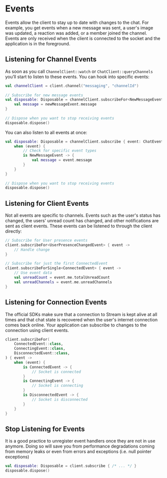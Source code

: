 # Events

Events allow the client to stay up to date with changes to the chat. For example, you get events when a new message was sent, a user's image was updated, a reaction was added, or a member joined the channel.
Events are only received when the client is connected to the socket and the application is in the foreground.

## Listening for Channel Events

As soon as you call `ChannelClient::watch` or `ChatClient::queryChannels` you’ll start to listen to these events. You can hook into specific events:

```kotlin
val channelClient = client.channel("messaging", "channelId") 
 
// Subscribe for new message events 
val disposable: Disposable = channelClient.subscribeFor<NewMessageEvent> { newMessageEvent -> 
    val message = newMessageEvent.message 
} 
 
// Dispose when you want to stop receiving events 
disposable.dispose()
```

You can also listen to all events at once:

```kotlin
val disposable: Disposable = channelClient.subscribe { event: ChatEvent -> 
    when (event) { 
        // Check for specific event types 
        is NewMessageEvent -> { 
            val message = event.message 
        } 
    } 
} 
 
// Dispose when you want to stop receiving events 
disposable.dispose()
```

## Listening for Client Events

Not all events are specific to channels. Events such as the user's status has changed, the users' unread count has changed, and other notifications are sent as client events. These events can be listened to through the client directly:

```kotlin
// Subscribe for User presence events 
client.subscribeFor<UserPresenceChangedEvent> { event -> 
    // Handle change 
} 
 
// Subscribe for just the first ConnectedEvent 
client.subscribeForSingle<ConnectedEvent> { event -> 
    // Use event data 
    val unreadCount = event.me.totalUnreadCount 
    val unreadChannels = event.me.unreadChannels 
}
```

## Listening for Connection Events

The official SDKs make sure that a connection to Stream is kept alive at all times and that chat state is recovered when the user's internet connection comes back online. Your application can subscribe to changes to the connection using client events.

```kotlin
client.subscribeFor( 
    ConnectedEvent::class, 
    ConnectingEvent::class, 
    DisconnectedEvent::class, 
) { event -> 
    when (event) { 
        is ConnectedEvent -> { 
            // Socket is connected 
        } 
        is ConnectingEvent -> { 
            // Socket is connecting 
        } 
        is DisconnectedEvent -> { 
            // Socket is disconnected 
        } 
    } 
}
```

## Stop Listening for Events

It is a good practice to unregister event handlers once they are not in use anymore. Doing so will save you from performance degradations coming from memory leaks or even from errors and exceptions (i.e. null pointer exceptions)

```kotlin
val disposable: Disposable = client.subscribe { /* ... */ } 
disposable.dispose()
```
